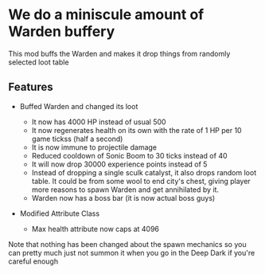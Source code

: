 # We do a miniscule amount of Warden buffery
This mod buffs the Warden and makes it drop things from randomly selected loot table

## Features
- Buffed Warden and changed its loot 
    - It now has 4000 HP instead of usual 500
    - It now regenerates health on its own with the rate of 1 HP per 10 game tickss (half a second)
    - It is now immune to projectile damage
    - Reduced cooldown of Sonic Boom to 30 ticks instead of 40
    - It will now drop 30000 experience points instead of 5
    - Instead of dropping a single sculk catalyst, it also drops random loot table. It could be from some wool to 
  end city's chest, giving player more reasons to spawn Warden and get annihilated by it.
    - Warden now has a boss bar (it is now actual boss guys)
    
- Modified Attribute Class
    - Max health attribute now caps at 4096

Note that nothing has been changed about the spawn mechanics so you can 
pretty much just not summon it when you go in the Deep Dark if you're careful enough